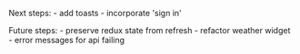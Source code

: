 Next steps:
    - add toasts
    - incorporate 'sign in'

Future steps:
    - preserve redux state from refresh
    - refactor weather widget
    - error messages for api failing